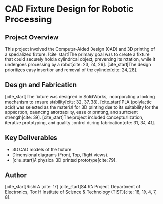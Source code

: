 # CAD Fixture Design for Robotic Processing

## Project Overview
This project involved the Computer-Aided Design (CAD) and 3D printing of a specialized fixture. [cite_start]The primary goal was to create a fixture that could securely hold a cylindrical object, preventing its rotation, while it undergoes processing by a robot[cite: 23, 24, 26]. [cite_start]The design prioritizes easy insertion and removal of the cylinder[cite: 24, 28].

## Design and Fabrication
[cite_start]The fixture was designed in SolidWorks, incorporating a locking mechanism to ensure stability[cite: 32, 37, 38]. [cite_start]PLA (polylactic acid) was selected as the material for 3D printing due to its suitability for the application, balancing affordability, ease of printing, and sufficient strength[cite: 39]. [cite_start]The project included conceptualization, iterative prototyping, and quality control during fabrication[cite: 31, 34, 41].

## Key Deliverables
* 3D CAD models of the fixture.
* Dimensional diagrams (Front, Top, Right views).
* [cite_start]A physical 3D printed prototype[cite: 79].

## Author
[cite_start]Rishi A [cite: 17]
[cite_start]S4 RA Project, Department of Electronics, Toc H Institute of Science & Technology (TIST)[cite: 18, 19, 4, 7, 8].
